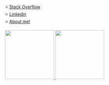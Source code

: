 ⭐ [Stack Overflow](https://stackoverflow.com/users/16532168/zigoni)<br>
⭐ [Linkedin](https://www.linkedin.com/in/ivan-zigoni/)<br>
⭐ [About me!](https://ivanzigoni.github.io/)

<div>
<a href="https://github.com/ivanzigoni">
<img height="160em" src="https://github-readme-stats.vercel.app/api/top-langs/?username=ivanzigoni&layout=compact&langs_count=7&theme=dracula"/>
<img height="160em" src="https://github-readme-stats.vercel.app/api?username=ivanzigoni&show_icons=true&theme=dracula&include_all_commits=true&count_private=true"/>
</div>
